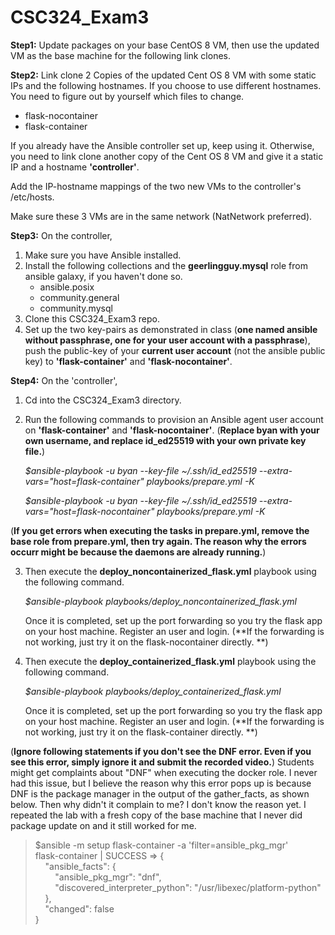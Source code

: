 # CSC324_Exam3

**Step1:**
Update packages on your base CentOS 8 VM, then use the updated VM as the base machine for the following link clones.

**Step2:**
Link clone 2 Copies of the updated Cent OS 8 VM with some static IPs and the following hostnames. If you choose to use different hostnames. You need to figure out by yourself which files to change.
- flask-nocontainer
- flask-container

If you already have the Ansible controller set up, keep using it. Otherwise, you need to link clone another copy of the Cent OS 8 VM and give it a static IP and a hostname **'controller'**.

Add the IP-hostname mappings of the two new VMs to the controller's /etc/hosts.

Make sure these 3 VMs are in the same network (NatNetwork preferred).
 
 **Step3:**
On the controller, 

 1. Make sure you have Ansible installed.
 2. Install the following collections and the **geerlingguy.mysql** role from ansible galaxy, if you haven't done so.
	- ansible.posix
	- community.general
	- community.mysql
 3. Clone this CSC324_Exam3 repo.
 4. Set up the two key-pairs as demonstrated in class (**one named ansible without passphrase, one for your user account with a passphrase**), push the public-key of your **current user account** (not the ansible public key) to **'flask-container'** and **'flask-nocontainer'**.

 **Step4:**
On the 'controller', 

 1. Cd into the CSC324_Exam3 directory.
 2. Run the following commands to provision an Ansible agent user account on **'flask-container'** and **'flask-nocontainer'**. 
 (**Replace byan with your own username, and replace id_ed25519 with your own private key file.**)
	

    *$ansible-playbook -u byan --key-file ~/.ssh/id_ed25519 --extra-vars="host=flask-container" playbooks/prepare.yml -K*	

    *$ansible-playbook -u byan --key-file ~/.ssh/id_ed25519 --extra-vars="host=flask-nocontainer" playbooks/prepare.yml -K*

   (**If you get errors when executing the tasks in prepare.yml, remove the base role from prepare.yml, then try again. The reason why the errors occurr might be because the daemons are already running.**)

3. Then execute the **deploy_noncontainerized_flask.yml** playbook using the following command.

     *$ansible-playbook playbooks/deploy_noncontainerized_flask.yml*

	Once it is completed, set up the port forwarding so you try the flask app on your host machine. Register an user and login.
	(**If the forwarding is not working, just try it on the flask-nocontainer directly. **)

4. Then execute the **deploy_containerized_flask.yml** playbook using the following command.

     *$ansible-playbook playbooks/deploy_containerized_flask.yml*
	
	Once it is completed, set up the port forwarding so you try the flask app on your host machine. Register an user and login.
	(**If the forwarding is not working, just try it on the flask-container directly. **)
	
(**Ignore following statements if you don't see the DNF error. Even if you see this error, simply ignore it and submit the recorded video.**)
Students might get complaints about "DNF" when executing the docker role. I never had this issue, but I believe the reason why this error pops up is because DNF is the package manager in the output of the gather_facts, as shown below. Then why didn't it complain to me? I don't know the reason yet. I repeated the lab with a fresh copy of the base machine that I never did package update on and it still worked for me. 

> $ansible -m setup flask-container -a 'filter=ansible_pkg_mgr' <br />
> flask-container | SUCCESS => {<br />
> &nbsp;&nbsp;&nbsp;&nbsp;"ansible_facts": {<br />
> &nbsp;&nbsp;&nbsp;&nbsp;&nbsp;&nbsp;&nbsp;&nbsp;"ansible_pkg_mgr": "dnf",<br />
> &nbsp;&nbsp;&nbsp;&nbsp;&nbsp;&nbsp;&nbsp;&nbsp;"discovered_interpreter_python": "/usr/libexec/platform-python"<br />
> &nbsp;&nbsp;&nbsp;&nbsp;},<br />
> &nbsp;&nbsp;&nbsp;&nbsp;"changed": false <br />
> }
